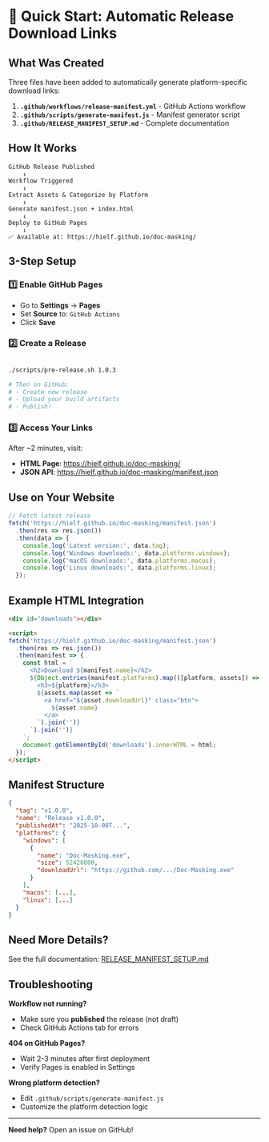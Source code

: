 # 🚀 Quick Start: Automatic Release Download Links

## What Was Created

Three files have been added to automatically generate platform-specific download links:

1. **`.github/workflows/release-manifest.yml`** - GitHub Actions workflow
2. **`.github/scripts/generate-manifest.js`** - Manifest generator script
3. **`.github/RELEASE_MANIFEST_SETUP.md`** - Complete documentation

## How It Works

```
GitHub Release Published
    ↓
Workflow Triggered
    ↓
Extract Assets & Categorize by Platform
    ↓
Generate manifest.json + index.html
    ↓
Deploy to GitHub Pages
    ↓
✅ Available at: https://hielf.github.io/doc-masking/
```

## 3-Step Setup

### 1️⃣ Enable GitHub Pages
- Go to **Settings** → **Pages**
- Set **Source** to: `GitHub Actions`
- Click **Save**

### 2️⃣ Create a Release
```bash

./scripts/pre-release.sh 1.0.3

# Then on GitHub:
# - Create new release
# - Upload your build artifacts
# - Publish!
```

### 3️⃣ Access Your Links
After ~2 minutes, visit:
- **HTML Page**: https://hielf.github.io/doc-masking/
- **JSON API**: https://hielf.github.io/doc-masking/manifest.json

## Use on Your Website

```javascript
// Fetch latest release
fetch('https://hielf.github.io/doc-masking/manifest.json')
  .then(res => res.json())
  .then(data => {
    console.log('Latest version:', data.tag);
    console.log('Windows downloads:', data.platforms.windows);
    console.log('macOS downloads:', data.platforms.macos);
    console.log('Linux downloads:', data.platforms.linux);
  });
```

## Example HTML Integration

```html
<div id="downloads"></div>

<script>
fetch('https://hielf.github.io/doc-masking/manifest.json')
  .then(res => res.json())
  .then(manifest => {
    const html = `
      <h2>Download ${manifest.name}</h2>
      ${Object.entries(manifest.platforms).map(([platform, assets]) => `
        <h3>${platform}</h3>
        ${assets.map(asset => `
          <a href="${asset.downloadUrl}" class="btn">
            ${asset.name}
          </a>
        `).join('')}
      `).join('')}
    `;
    document.getElementById('downloads').innerHTML = html;
  });
</script>
```

## Manifest Structure

```json
{
  "tag": "v1.0.0",
  "name": "Release v1.0.0",
  "publishedAt": "2025-10-08T...",
  "platforms": {
    "windows": [
      {
        "name": "Doc-Masking.exe",
        "size": 52428800,
        "downloadUrl": "https://github.com/.../Doc-Masking.exe"
      }
    ],
    "macos": [...],
    "linux": [...]
  }
}
```

## Need More Details?

See the full documentation: [RELEASE_MANIFEST_SETUP.md](./RELEASE_MANIFEST_SETUP.md)

## Troubleshooting

**Workflow not running?**
- Make sure you **published** the release (not draft)
- Check GitHub Actions tab for errors

**404 on GitHub Pages?**
- Wait 2-3 minutes after first deployment
- Verify Pages is enabled in Settings

**Wrong platform detection?**
- Edit `.github/scripts/generate-manifest.js`
- Customize the platform detection logic

---

**Need help?** Open an issue on GitHub!

